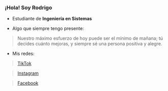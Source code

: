 ### ¡Hola! Soy Rodrigo

* Estudiante de **Ingeniería en Sistemas**

* Algo que siempre tengo presente:
> Nuestro máximo esfuerzo de hoy puede ser el mínimo de mañana;
> tú decides cuánto mejoras, y siempre sé una persona positiva y alegre.

* Mis redes:
> [TikTok](https://www.tiktok.com/@r_saul_00?_t=ZM-8xwjA4bO7O9&_r=1 "TikTok")

> [Instagram](https://www.instagram.com/rodrigosaul_zv?igsh=b2N2eTZpaW82ajdm "Instagram")

> [Facebook](https://www.facebook.com/share/1BERUzN3MH/ "Facebook")
